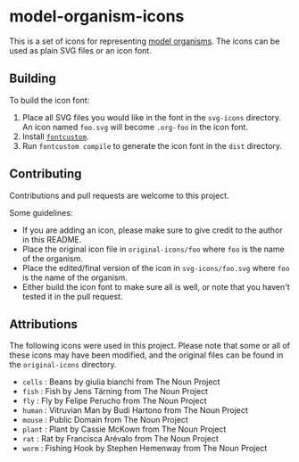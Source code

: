 model-organism-icons
====================

This is a set of icons for representing [model organisms](http://en.wikipedia.org/wiki/Model_organism).  The icons can be used as plain SVG files or an icon font.



## Building

To build the icon font:

1. Place all SVG files you would like in the font in the `svg-icons` directory.  An icon named `foo.svg` will become `.org-foo` in the icon font.
1. Install [`fontcustom`](https://github.com/FontCustom/fontcustom).
1. Run `fontcustom compile` to generate the icon font in the `dist` directory.



## Contributing

Contributions and pull requests are welcome to this project.  

Some guidelines:

* If you are adding an icon, please make sure to give credit to the author in this README.
* Place the original icon file in `original-icons/foo` where `foo` is the name of the organism.
* Place the edited/final version of the icon in `svg-icons/foo.svg` where `foo` is the name of the organism.
* Either build the icon font to make sure all is well, or note that you haven't tested it in the pull request.



## Attributions

The following icons were used in this project.  Please note that some or all of these icons may have been modified, and the original files can be found in the `original-icons` directory.

* `cells` : Beans by giulia bianchi from The Noun Project
* `fish` : Fish by Jens Tärning from The Noun Project
* `fly` : Fly by Felipe Perucho from The Noun Project
* `human` : Vitruvian Man by Budi Hartono from The Noun Project
* `mouse` : Public Domain from The Noun Project
* `plant` : Plant by Cassie McKown from The Noun Project
* `rat` : Rat by Francisca Arévalo from The Noun Project
* `worm` : Fishing Hook by Stephen Hemenway from The Noun Project